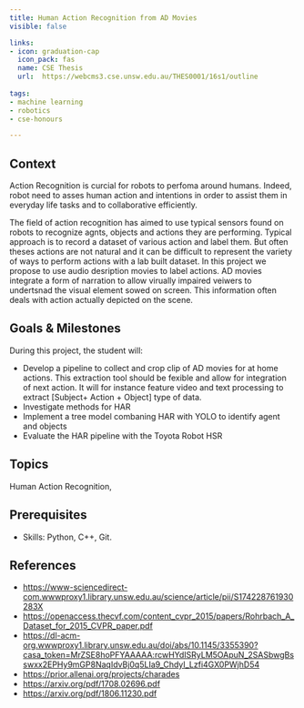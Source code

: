 ```yaml
---
title: Human Action Recognition from AD Movies
visible: false

links:
- icon: graduation-cap
  icon_pack: fas
  name: CSE Thesis
  url:  https://webcms3.cse.unsw.edu.au/THES0001/16s1/outline 
  
tags:
- machine learning
- robotics
- cse-honours

---
```


## Context

Action Recognition is curcial for robots to perfoma around humans. 
Indeed, robot need to asses human action and intentions in order to assist them in everyday life tasks and to collaborative efficiently. 

The field of action recognition has  aimed to use typical sensors found on robots to recognize agnts, objects and actions they are performing.
Typical approach is to record a dataset of various action and label them. But often theses actions are not natural and it can be difficult to represent the variety of ways to perform actions with a lab built dataset. 
In this project we propose to use audio desription movies to label actions.
AD movies integrate a form of narration to allow virually impaired veiwers to undertsnad the visual element sowed on screen.
This information often deals with action actually depicted on the scene. 

## Goals & Milestones

During this project, the student will:
- Develop a pipeline to collect and crop clip of AD movies for at home actions. 
This extraction tool should be fexible and allow for integration of next action. It will for instance feature video and text processing to extract [Subject+ Action + Object] type of data.
- Investigate methods for HAR
- Implement a tree model combaning HAR with YOLO to identify agent and objects
- Evaluate the HAR pipeline with the Toyota Robot HSR

## Topics

Human Action Recognition, 

## Prerequisites

- Skills: Python, C++, Git.

## References

- https://www-sciencedirect-com.wwwproxy1.library.unsw.edu.au/science/article/pii/S174228761930283X
- https://openaccess.thecvf.com/content_cvpr_2015/papers/Rohrbach_A_Dataset_for_2015_CVPR_paper.pdf
- https://dl-acm-org.wwwproxy1.library.unsw.edu.au/doi/abs/10.1145/3355390?casa_token=MrZSE8hoPFYAAAAA:rcwHYdISRyLM5OApuN_2SASbwgBsswxx2EPHy9mGP8NaqIdvBj0q5LIa9_ChdyI_Lzfi4GX0PWjhD54
- https://prior.allenai.org/projects/charades
- https://arxiv.org/pdf/1708.02696.pdf
- https://arxiv.org/pdf/1806.11230.pdf


